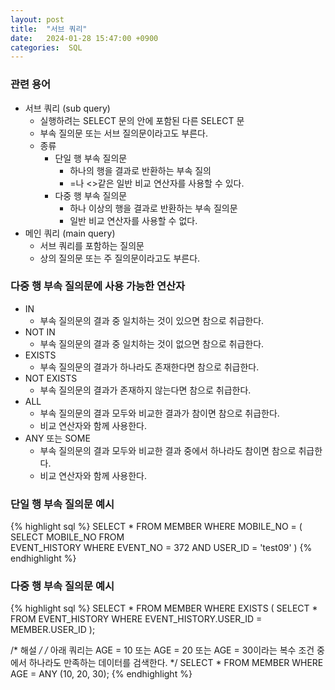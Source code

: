 ```yaml
---
layout: post
title:  "서브 쿼리"
date:   2024-01-28 15:47:00 +0900
categories:  SQL
---
```


### 관련 용어

- 서브 쿼리 (sub query)
    - 실행하려는 SELECT 문의 안에 포함된 다른 SELECT 문
    - 부속 질의문 또는 서브 질의문이라고도 부른다.
    - 종류
        - 단일 행 부속 질의문
            - 하나의 행을 결과로 반환하는 부속 질의
            - =나 <>같은 일반 비교 연산자를 사용할 수 있다.
        - 다중 행 부속 질의문
            - 하나 이상의 행을 결과로 반환하는 부속 질의문
            - 일반 비교 연산자를 사용할 수 없다.
- 메인 쿼리 (main query)
    - 서브 쿼리를 포함하는 질의문
    - 상의 질의문 또는 주 질의문이라고도 부른다.

### 다중 행 부속 질의문에 사용 가능한 연산자

- IN
    - 부속 질의문의 결과 중 일치하는 것이 있으면 참으로 취급한다.
- NOT IN
    - 부속 질의문의 결과 중 일치하는 것이 없으면 참으로 취급한다.
- EXISTS
    - 부속 질의문의 결과가 하나라도 존재한다면 참으로 취급한다.
- NOT EXISTS
    - 부속 질의문의 결과가 존재하지 않는다면 참으로 취급한다.
- ALL
    - 부속 질의문의 결과 모두와 비교한 결과가 참이면 참으로 취급한다.
    - 비교 연산자와 함께 사용한다.
- ANY 또는 SOME
    - 부속 질의문의 결과 모두와 비교한 결과 중에서 하나라도 참이면 참으로 취급한다.
    - 비교 연산자와 함께 사용한다.

### 단일 행 부속 질의문 예시

{% highlight sql %}
SELECT
    *
FROM
    MEMBER
WHERE
    MOBILE_NO = (
                    SELECT
                        MOBILE_NO
                    FROM    
                        EVENT_HISTORY
                    WHERE
                        EVENT_NO = 372
                        AND USER_ID = 'test09'
                )
{% endhighlight %}

### 다중 행 부속 질의문 예시

{% highlight sql %}
SELECT
    *
FROM
    MEMBER
WHERE
    EXISTS (
                SELECT
                    *
                FROM
                    EVENT_HISTORY
                WHERE
                    EVENT_HISTORY.USER_ID = MEMBER.USER_ID
            );

/* 해설 */
/*
    아래 쿼리는 AGE = 10 또는 AGE = 20 또는 AGE = 30이라는
    복수 조건 중에서 하나라도 만족하는 데이터를 검색한다.
*/
SELECT
    *
FROM
    MEMBER
WHERE
    AGE = ANY (10, 20, 30);
{% endhighlight %}